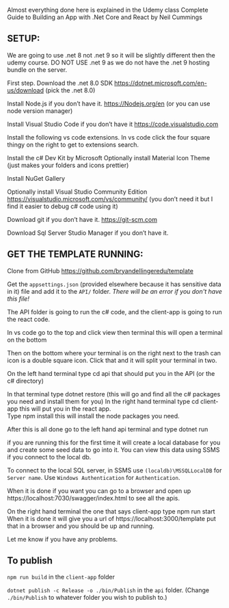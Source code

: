 Almost everything done here is explained in the Udemy class Complete Guide to Building an App with .Net Core and React by Neil Cummings

## SETUP:
We are going to use .net 8 not .net 9 so it will be slightly different then the udemy course.  DO NOT USE .net 9 as we do not have the .net 9 hosting bundle on the server.

First step. Download the .net 8.0 SDK  https://dotnet.microsoft.com/en-us/download  (pick the .net 8.0)

Install Node.js if you don’t have it.  https://Nodejs.org/en  (or you can use node version manager)

Install Visual Studio Code if you don’t have it https://code.visualstudio.com

Install the following vs code extensions.
In vs code click the four square thingy on the right to get to extensions search.

Install the c# Dev Kit by Microsoft
Optionally install Material Icon Theme (just makes your folders and icons prettier)

Install NuGet Gallery

Optionally install Visual Studio Community Edition https://visualstudio.microsoft.com/vs/community/ (you don’t need it but I find it easier to debug c# code using it)

Download git if you don’t have it.  https://git-scm.com

Download Sql Server Studio Manager if you don’t have it.



## GET THE TEMPLATE RUNNING:

Clone from GitHub https://github.com/bryandellingeredu/template

Get the `appsettings.json` (provided elsewhere because it has sensitive data in it) file and add it to the `API/` folder. *There will be an error if you don't have this file!*

The API folder is going to run the c# code, and the client-app is going to run the react code.

In vs code go to the top and click view then terminal this will open a terminal on the bottom

Then on the bottom where your terminal is on the right next to the trash can icon is a double square icon. Click that and it will split your terminal in two.

On the left hand terminal type cd api  that should put you in the API (or the c# directory) 

In that terminal type dotnet restore  (this will go and find all the c# packages you need and install them for you)
In the right hand terminal type  cd client-app  this will put you in the react app.  
Type npm install  this will install the node packages you need.

After this is all done go to the left hand api terminal and type 
dotnet run 

if you are running this for the first time it will create a local database for you and create some seed data to go into it.  You can view this data using SSMS if you connect to the local db.

To connect to the local SQL server, in SSMS use `(localdb)\MSSQLLocalDB` for `Server name`.
Use `Windows Authentication` for `Authentication`.

When it is done if you want you can go to a browser and open up  https://localhost:7030/swagger/index.html to see all the apis.

On the right hand terminal the one that says client-app  type npm run start
When it is done it will give you a url of https://localhost:3000/template  put that in a browser and you should be up and running.

Let me know if you have any problems.

## To publish
`npm run build` in the `client-app` folder

`dotnet publish -c Release -o ./bin/Publish` in the `api` folder. (Change `./bin/Publish` to whatever folder you wish to publish to.)

